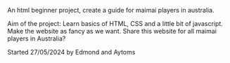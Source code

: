 An html beginner project, create a guide for maimai players in australia.

Aim of the project:
Learn basics of HTML, CSS and a little bit of javascript. 
Make the website as fancy as we want.
Share this website for all maimai players in Australia?

Started 27/05/2024 by Edmond and Aytoms
